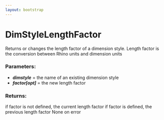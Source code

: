 ```yaml
---
layout: bootstrap
---
```


# DimStyleLengthFactor

Returns or changes the length factor of a dimension style. Length factor
        is the conversion between Rhino units and dimension units
        

### Parameters:

- ***dimstyle*** = the name of an existing dimension style
- ***factor[opt]*** = the new length factor
        

### Returns:


if factor is not defined, the current length factor
if factor is defined, the previous length factor
None on error
        
